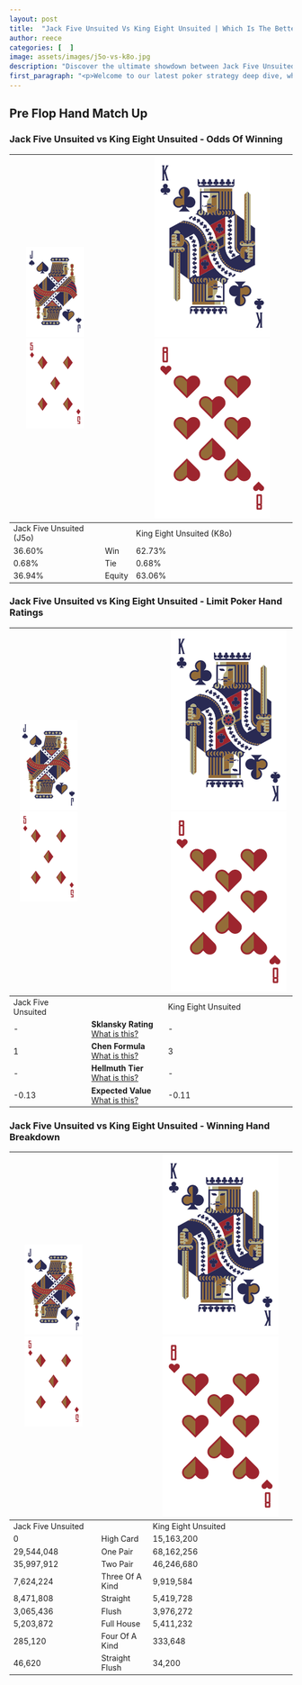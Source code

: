 ```yaml
---
layout: post
title:  "Jack Five Unsuited Vs King Eight Unsuited | Which Is The Better Hand In Poker? A Complete Guide"
author: reece
categories: [  ]
image: assets/images/j5o-vs-k8o.jpg
description: "Discover the ultimate showdown between Jack Five Unsuited and King Eight Unsuited in poker! Uncover the odds, strategies, and scenarios where one hand triumphs over the other. Get ready to up your poker game with this thrilling analysis."
first_paragraph: "<p>Welcome to our latest poker strategy deep dive, where we're pitting two distinct hands against each other in a high-stakes showdown: Jack Five Unsuited vs King Eight Unsuited.</p><p>In the dynamic world of poker, every decision counts, and knowing which hand holds the upper hand is key to your success at the table.</p><p>In this article, we'll dissect these two hands, explore the scenarios where one dominates the other, and equip you with the knowledge to make strategic choices that can tip the odds in your favor.</p><p>Get ready to unravel the intriguing dynamics of these poker hands and elevate your game to new heights.</p>"
---
```




[comment]: # (sp0)

## Pre Flop Hand Match Up

<div class="table hand-ratings" markdown="1"> 



### Jack Five Unsuited vs King Eight Unsuited - Odds Of Winning


    
| ![image info](assets/images/hand1/J.png) ![image info](assets/images/hand1/5o.png) |  | ![image info](assets/images/hand2/K.png) ![image info](assets/images/hand2/8o.png) |
| -------- | -------- | -------- |
| Jack Five Unsuited (J5o) |  | King Eight Unsuited (K8o) |
| 36.60% | Win | 62.73% |
| 0.68% | Tie | 0.68% |
| 36.94% | Equity | 63.06% |




[comment]: # (sp1)



### Jack Five Unsuited vs King Eight Unsuited - Limit Poker Hand Ratings


    
| ![image info](assets/images/hand1/J.png) ![image info](assets/images/hand1/5o.png) |  | ![image info](assets/images/hand2/K.png) ![image info](assets/images/hand2/8o.png) |
| -------- | -------- | -------- |
| Jack Five Unsuited |  | King Eight Unsuited |
| - | **Sklansky Rating** [What is this?](/sklansky-rating-explained) | - |
| 1 | **Chen Formula** [What is this?](/chen-formula-explained) | 3 |
| - | **Hellmuth Tier** [What is this?](/Hellmuth-tier-explained) | - |
| -0.13 | **Expected Value** [What is this?](/expected-value-explained) | -0.11 |




[comment]: # (sp2)



### Jack Five Unsuited vs King Eight Unsuited - Winning Hand Breakdown


    
| ![image info](assets/images/hand1/J.png) ![image info](assets/images/hand1/5o.png) |  | ![image info](assets/images/hand2/K.png) ![image info](assets/images/hand2/8o.png) |
| -------- | -------- | -------- |
| Jack Five Unsuited |  | King Eight Unsuited |
| 0 | High Card | 15,163,200 |
| 29,544,048 | One Pair | 68,162,256 |
| 35,997,912 | Two Pair | 46,246,680 |
| 7,624,224 | Three Of A Kind | 9,919,584 |
| 8,471,808 | Straight | 5,419,728 |
| 3,065,436 | Flush | 3,976,272 |
| 5,203,872 | Full House | 5,411,232 |
| 285,120 | Four Of A Kind | 333,648 |
| 46,620 | Straight Flush | 34,200 |




[comment]: # (sp3)



</div>

[comment]: # (sp4)



[comment]: # (sp5)

